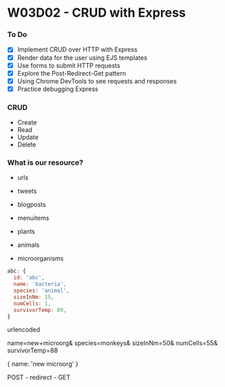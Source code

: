 # W03D02 - CRUD with Express

### To Do
- [x] Implement CRUD over HTTP with Express
- [x] Render data for the user using EJS templates
- [x] Use forms to submit HTTP requests
- [x] Explore the Post-Redirect-Get pattern
- [x] Using Chrome DevTools to see requests and responses
- [x] Practice debugging Express

### CRUD
* Create
* Read
* Update
* Delete

### What is our resource?
* urls
* tweets
* blogposts
* menuitems
* plants
* animals

* microorganisms

```js
abc: {
  id: 'abc',
  name: 'bacteria',
  species: 'animal',
  sizeInNm: 15,
  numCells: 1,
  survivorTemp: 89,
}
```


urlencoded

name=new+microorg&
species=monkeys&
sizeInNm=50&
numCells=55&
survivorTemp=88

{
  name: 'new microorg'
}

POST - redirect - GET


















